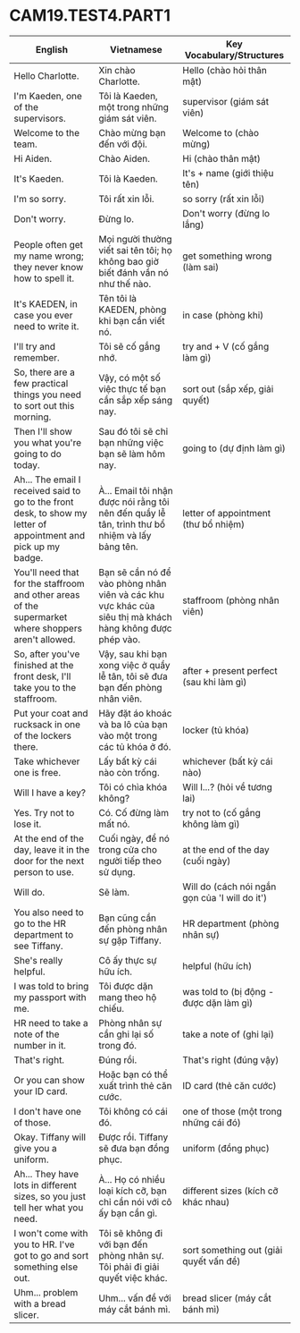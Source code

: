 # CAM19.TEST4.PART1

| English                                                                                                           | Vietnamese                                                                                                 | Key  Vocabulary/Structures                      |
| ----------------------------------------------------------------------------------------------------------------- | ---------------------------------------------------------------------------------------------------------- | ----------------------------------------------- |
| Hello  Charlotte.                                                                                                 | Xin chào  Charlotte.                                                                                       | Hello (chào hỏi  thân mật)                      |
| I'm Kaeden,  one of the supervisors.                                                                              | Tôi là  Kaeden, một trong những giám sát viên.                                                             | supervisor  (giám sát viên)                     |
| Welcome to  the team.                                                                                             | Chào mừng bạn  đến với đội.                                                                                | Welcome to  (chào mừng)                         |
| Hi Aiden.                                                                                                         | Chào Aiden.                                                                                                | Hi (chào thân  mật)                             |
| It's Kaeden.                                                                                                      | Tôi là  Kaeden.                                                                                            | It's + name  (giới thiệu tên)                   |
| I'm so sorry.                                                                                                     | Tôi rất xin lỗi.                                                                                           | so sorry (rất  xin lỗi)                         |
| Don't worry.                                                                                                      | Đừng lo.                                                                                                   | Don't worry  (đừng lo lắng)                     |
| People often  get my name wrong; they never know how to spell it.                                                 | Mọi người thường  viết sai tên tôi; họ không bao giờ biết đánh vần nó như thế nào.                         | get something  wrong (làm sai)                  |
| It's KAEDEN,  in case you ever need to write it.                                                                  | Tên tôi là  KAEDEN, phòng khi bạn cần viết nó.                                                             | in case  (phòng khi)                            |
| I'll try and  remember.                                                                                           | Tôi sẽ cố gắng  nhớ.                                                                                       | try and + V  (cố gắng làm gì)                   |
| So, there are  a few practical things you need to sort out this morning.                                          | Vậy, có một số  việc thực tế bạn cần sắp xếp sáng nay.                                                     | sort out (sắp  xếp, giải quyết)                 |
| Then I'll  show you what you're going to do today.                                                                | Sau đó tôi sẽ  chỉ bạn những việc bạn sẽ làm hôm nay.                                                      | going to (dự  định làm gì)                      |
| Ah... The  email I received said to go to the front desk, to show my letter of  appointment and pick up my badge. | À... Email  tôi nhận được nói rằng tôi nên đến quầy lễ tân, trình thư bổ nhiệm và lấy bảng  tên.           | letter of  appointment (thư bổ nhiệm)           |
| You'll need  that for the staffroom and other areas of the supermarket where shoppers  aren't allowed.            | Bạn sẽ cần nó  để vào phòng nhân viên và các khu vực khác của siêu thị mà khách hàng không  được phép vào. | staffroom  (phòng nhân viên)                    |
| So, after  you've finished at the front desk, I'll take you to the staffroom.                                     | Vậy, sau khi  bạn xong việc ở quầy lễ tân, tôi sẽ đưa bạn đến phòng nhân viên.                             | after +  present perfect (sau khi làm gì)       |
| Put your coat  and rucksack in one of the lockers there.                                                          | Hãy đặt áo  khoác và ba lô của bạn vào một trong các tủ khóa ở đó.                                         | locker (tủ khóa)                                |
| Take  whichever one is free.                                                                                      | Lấy bất kỳ  cái nào còn trống.                                                                             | whichever (bất  kỳ cái nào)                     |
| Will I have a  key?                                                                                               | Tôi có chìa  khóa không?                                                                                   | Will I...? (hỏi  về tương lai)                  |
| Yes. Try not  to lose it.                                                                                         | Có. Cố đừng  làm mất nó.                                                                                   | try not to (cố  gắng không làm gì)              |
| At the end of  the day, leave it in the door for the next person to use.                                          | Cuối ngày, để  nó trong cửa cho người tiếp theo sử dụng.                                                   | at the end of  the day (cuối ngày)              |
| Will do.                                                                                                          | Sẽ làm.                                                                                                    | Will do (cách  nói ngắn gọn của 'I will do it') |
| You also need  to go to the HR department to see Tiffany.                                                         | Bạn cũng cần  đến phòng nhân sự gặp Tiffany.                                                               | HR department  (phòng nhân sự)                  |
| She's really  helpful.                                                                                            | Cô ấy thực sự  hữu ích.                                                                                    | helpful (hữu  ích)                              |
| I was told to  bring my passport with me.                                                                         | Tôi được dặn  mang theo hộ chiếu.                                                                          | was told to (bị  động - được dặn làm gì)        |
| HR need to  take a note of the number in it.                                                                      | Phòng nhân sự  cần ghi lại số trong đó.                                                                    | take a note  of (ghi lại)                       |
| That's right.                                                                                                     | Đúng rồi.                                                                                                  | That's right  (đúng vậy)                        |
| Or you can  show your ID card.                                                                                    | Hoặc bạn có  thể xuất trình thẻ căn cước.                                                                  | ID card (thẻ  căn cước)                         |
| I don't have  one of those.                                                                                       | Tôi không có  cái đó.                                                                                      | one of those  (một trong những cái đó)          |
| Okay. Tiffany  will give you a uniform.                                                                           | Được rồi.  Tiffany sẽ đưa bạn đồng phục.                                                                   | uniform (đồng  phục)                            |
| Ah... They  have lots in different sizes, so you just tell her what you need.                                     | À... Họ có  nhiều loại kích cỡ, bạn chỉ cần nói với cô ấy bạn cần gì.                                      | different sizes (kích cỡ khác nhau)             |
| I won't come  with you to HR. I've got to go and sort something else out.                                         | Tôi sẽ không  đi với bạn đến phòng nhân sự. Tôi phải đi giải quyết việc khác.                              | sort  something out (giải quyết vấn đề)         |
| Uhm...  problem with a bread slicer.                                                                              | Uhm... vấn đề  với máy cắt bánh mì.                                                                        | bread slicer  (máy cắt bánh mì)                 |

 
